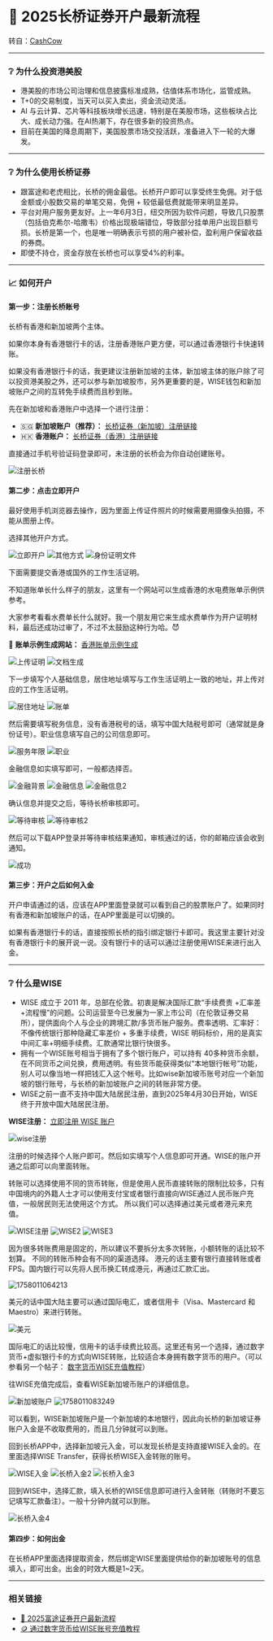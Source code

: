 # 🏦 2025长桥证券开户最新流程

转自：[CashCow](https://cashcow.click/finance/555/)

---

### ❔ 为什么投资港美股

*   港美股的市场公司治理和信息披露标准成熟，估值体系市场化，监管成熟。
*   T+0的交易制度，当天可以买入卖出，资金流动灵活。
*   AI 与云计算、芯片等科技板块增长迅速，特别是在美股市场，这些板块占比大、成长动力强。在AI热潮下，存在很多新的投资热点。
*   目前在美国的降息周期下，美国股票市场交投活跃，准备进入下一轮的大爆发。

---

### ❔ 为什么使用长桥证券

*   跟富途和老虎相比，长桥的佣金最低。长桥开户即可以享受终生免佣。对于低金额或小股数交易的单笔交易，免佣 + 较低最低费就能带来明显差异。
*   平台对用户服务更友好。上一年6月3日，纽交所因为软件问题，导致几只股票（包括伯克希尔-哈撒韦）价格出现极端错位，导致部分挂单用户出现巨额亏损。长桥是第一个，也是唯一明确表示亏损的用户被补偿，盈利用户保留收益的券商。
*   即使不持仓，资金存放在长桥也可以享受4%的利率。

---

### 📈 如何开户

#### 第一步：注册长桥账号

长桥有香港和新加坡两个主体。

如果你本身有香港银行卡的话，注册香港账户更方便，可以通过香港银行卡快速转账。

如果没有香港银行卡的话，我更建议注册新加坡的主体，新加坡主体的账户除了可以投资港美股之外，还可以参与新加坡股市，另外更重要的是，WISE钱包和新加坡账户之间的互转免手续费而且秒到账。

先在新加坡和香港账户中选择一个进行注册：

*   🇸🇬 **新加坡账户（推荐）：** [长桥证券（新加坡）注册链接](https://activity.longbridge.sg/pages/longbridge_sg/8650/index.html?app_id=longbridge_sg&org_id=1&channel=SHMB00007&account_channel=lb_sg&invite-code=4XWBUN)
*   🇭🇰 **香港账户：** [长桥证券（香港）注册链接](https://longbridge.activity.wbrks.com/pages/longbridge/8864/index.html?app_id=longbridge&org_id=1&channel=HM002025&account_channel=lb&invite-code=4XWBUN)

直接通过手机号验证码登录即可，未注册的长桥会为你自动创建账号。

![注册长桥](./images/1758008974565_.jpg)

#### 第二步：点击立即开户

最好使用手机浏览器去操作，因为里面上传证件照片的时候需要用摄像头拍摄，不能从图册上传。

选择其他开户方式。

![立即开户](./images/1758009364114-e1758079886159.png)
![其他方式](./images/1758009921187-e1758079909823.png)
![身份证明文件](./images/1758010128403-scaled-e1758079946103.png)

下面需要提交香港或国外的工作生活证明。

不知道账单长什么样子的朋友，这里有一个网站可以生成香港的水电费账单示例供参考。

大家参考看看水费单长什么就好。我一个朋友用它来生成水费单作为开户证明材料，最后还成功过审了，不过不太鼓励这种行为哈。😈

📃 **账单示例生成网站：** [香港账单示例生成](https://mimicland.click/)

![上传证明](./images/1758010804744-scaled-e1758081468745.png)
![文档生成](./images/1758010935285-e1758081506134.png)

下一步填写个人基础信息，居住地址填写与工作生活证明上一致的地址，并上传对应的工作生活证明。

![居住地址](./images/1758010963445-scaled-e1758081537165.png)
![账单](./images/1758010968888-scaled-e1758081553725.png)

然后需要填写税务信息，没有香港税号的话，填写中国大陆税号即可（通常就是身份证号）。职业信息填写自己的公司信息即可。

![服务年限](./images/1758010976300-scaled-e1758081597443.png)
![职业](./images/1758010983299-scaled-e1758081686502.png)

金融信息如实填写即可，一般都选择否。

![金融背景](./images/1758010989494-scaled-e1758081717915.png)
![金融信息](./images/1758010993743-scaled-e1758081735623.png)
![金融信息2](./images/1758010999514-scaled-e1758081796930.png)

确认信息并提交之后，等待长桥审核即可。

![等待审核](./images/1758011009411-scaled-e1758081816408.png)
![等待审核2](./images/1758011014494-scaled-e1758081838690.png)

然后可以下载APP登录并等待审核结果通知，审核通过的话，你的邮箱应该会收到通知。

![成功](./images/1758011021496-e1758081860875.png)

#### 第三步：开户之后如何入金

开户申请通过的话，应该在APP里面登录就可以看到自己的股票账户了。如果同时有香港和新加坡账户的话，在APP里面是可以切换的。

如果有香港银行卡的话，直接按照长桥的指引绑定银行卡即可。我这里主要针对没有香港银行卡的展开说一说。没有银行卡的话可以通过注册使用WISE来进行出入金。

---

### ❔ 什么是WISE

*   WISE 成立于 2011 年，总部在伦敦。初衷是解决国际汇款“手续费贵 +汇率差+流程慢”的问题。公司运营至今已发展为一家上市公司（在伦敦证券交易所），提供面向个人与企业的跨境汇款/多货币账户服务。费率透明、汇率好：不像传统银行那种隐藏汇率差价 + 多重手续费，WISE 明码标价，用的是真实中间汇率+明细手续费。汇款通常比银行快很多。
*   拥有一个WISE账号相当于拥有了多个银行账户，可以持有 40多种货币余额，在不同货币之间兑换，费用透明。有些货币能获得类似“本地银行帐号”功能，别人可以像当地一样把钱汇入这个帐号。比如wise新加坡币账号对应一个新加坡的银行账号，与长桥的新加坡账户之间的转账非常方便。
*   WISE之前一直不支持中国大陆居民注册，直到2025年4月30日开始，WISE终于开放中国大陆居民注册。

**WISE注册：** [立即注册 WISE 账户](https://wise.com/invite/dic/zhifengc28)

![wise注册](./images/1758011037303-e1758081896867.png)

注册的时候选择个人账户即可。然后如实填写个人信息即可开通。WISE的账户开通之后即可以向里面转账。

转账可以选择使用不同的货币转账，但是使用人民币直接转账的限制比较多，只有中国境内的外籍人士才可以使用支付宝或者银行直接向WISE通过人民币账户充值，一般居民则无法使用这个方式。 所以我们可以选择通过美元或者港元来充值。

![WISE注册](./images/1758011044460-e1758081923350.png)
![WISE2](./images/1758011050264-e1758081948696.png)
![WISE3](./images/1758011057914-e1758081979202.png)

因为很多转账费用是固定的，所以建议不要拆分太多次转账，小额转账的话比较不划算。 不同的转账币种会有不同的渠道选择。 港元的话主要有银行直接转账或者FPS。国内银行可以先将人民币换汇转成港元，再通过汇款汇出。

![1758011064213](./images/1758011064213-e1758082105835.png)

美元的话中国大陆主要可以通过国际电汇，或者信用卡（Visa、Mastercard 和 Maestro）来进行转账。

![美元](./images/1758011069943-e1758082563707.png)

国际电汇的话比较慢，信用卡的话手续费比较高。这里还有另一个选择，通过数字货币+虚拟银行卡的方式向WISE转账，比较适合本身拥有数字货币的用户。（可以参看另一个帖子： [数字货币WISE充值教程](https://cashcow.click/finance/558/)）

往WISE充值完成后，查看WISE新加坡币账户的详细信息。

![新加坡账户](./images/1758011076366-e1758083664186.png)
![1758011083249](./images/1758011083249-e1758083697116.png)

可以看到，WISE新加坡账户是一个新加坡的本地银行，因此向长桥的新加坡证券账户入金是不收取费用的，而且几分钟就可以到账。

回到长桥APP中，选择新加坡元入金，可以发现长桥是支持直接WISE入金的。在里面选择WISE Transfer，获得长桥WISE入金转账的账号。

![WISE入金](./images/1758011090295-scaled-e1758102963704.png)
![长桥入金2](./images/1758011095381-scaled-e1758103028355.png)
![长桥入金3](./images/1758011102076-scaled-e1758103056207.png)

回到WISE中，选择汇款，填入长桥的WISE信息即可进行入金转账（转账时不要忘记填写汇款备注）。一般十分钟内就可以到账。

![长桥入金4](./images/1758011109688-e1758103156303.png)

#### 第四步：如何出金

在长桥APP里面选择提取资金，然后绑定WISE里面提供给你的新加坡账号的信息填入，即可出金。出金的时效大概是1~2天。

---

### 相关链接

*   [🏦 2025富途证券开户最新流程](https://cashcow.click/finance/555/)
*   [🪙 通过数字货币给WISE账号充值教程](https://cashcow.click/finance/558/)

